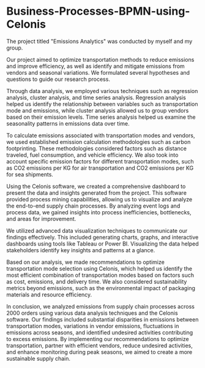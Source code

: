 # Business-Processes-BPMN-using-Celonis
The project titled "Emissions Analytics" was conducted by myself and my group.

Our project aimed to optimize transportation methods to reduce emissions and improve efficiency, as well as identify and mitigate emissions from vendors and seasonal variations. We formulated several hypotheses and questions to guide our research process.

Through data analysis, we employed various techniques such as regression analysis, cluster analysis, and time series analysis. Regression analysis helped us identify the relationship between variables such as transportation mode and emissions, while cluster analysis allowed us to group vendors based on their emission levels. Time series analysis helped us examine the seasonality patterns in emissions data over time.

To calculate emissions associated with transportation modes and vendors, we used established emission calculation methodologies such as carbon footprinting. These methodologies considered factors such as distance traveled, fuel consumption, and vehicle efficiency. We also took into account specific emission factors for different transportation modes, such as CO2 emissions per KG for air transportation and CO2 emissions per KG for sea shipments.

Using the Celonis software, we created a comprehensive dashboard to present the data and insights generated from the project. This software provided process mining capabilities, allowing us to visualize and analyze the end-to-end supply chain processes. By analyzing event logs and process data, we gained insights into process inefficiencies, bottlenecks, and areas for improvement.

We utilized advanced data visualization techniques to communicate our findings effectively. This included generating charts, graphs, and interactive dashboards using tools like Tableau or Power BI. Visualizing the data helped stakeholders identify key insights and patterns at a glance.

Based on our analysis, we made recommendations to optimize transportation mode selection using Celonis, which helped us identify the most efficient combination of transportation modes based on factors such as cost, emissions, and delivery time. We also considered sustainability metrics beyond emissions, such as the environmental impact of packaging materials and resource efficiency.

In conclusion, we analyzed emissions from supply chain processes across 2000 orders using various data analysis techniques and the Celonis software. Our findings included substantial disparities in emissions between transportation modes, variations in vendor emissions, fluctuations in emissions across seasons, and identified undesired activities contributing to excess emissions. By implementing our recommendations to optimize transportation, partner with efficient vendors, reduce undesired activities, and enhance monitoring during peak seasons, we aimed to create a more sustainable supply chain.
